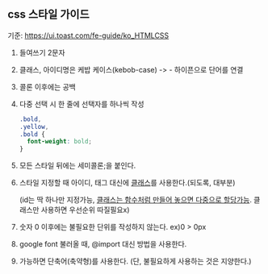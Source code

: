 ## css 스타일 가이드

기준: https://ui.toast.com/fe-guide/ko_HTMLCSS

1. 들여쓰기 2문자

2. 클래스, 아이디명은 케밥 케이스(kebob-case) -> - 하이픈으로 단어를 연결

3. 콜론 이후에는 공백

4. 다중 선택 시 한 줄에 선택자를 하나씩 작성

   ```css
   .bold,
   .yellow,
   .bold {
     font-weight: bold;
   }
   ```

5. 모든 스타일 뒤에는 세미콜론;을 붙인다.

6. 스타일 지정할 때 아이디, 태그 대신에 <u>클래스</u>를 사용한다.(되도록, 대부분)

   (id는 딱 하나만 지정가능, <u>클래스는 함수처럼 만들어 놓으면 다중으로 할당가능</u>. 클래스만 사용하면 우선순위 따질필요x)

7. 숫자 0 이후에는 불필요한 단위를 작성하지 않는다. ex)0 > 0px 
8. google font 불러올 때, @import 대신 <link> 방법을 사용한다.
9. 가능하면 단축어(축약형)를 사용한다. (단, 불필요하게 사용하는 것은 지양한다.)


